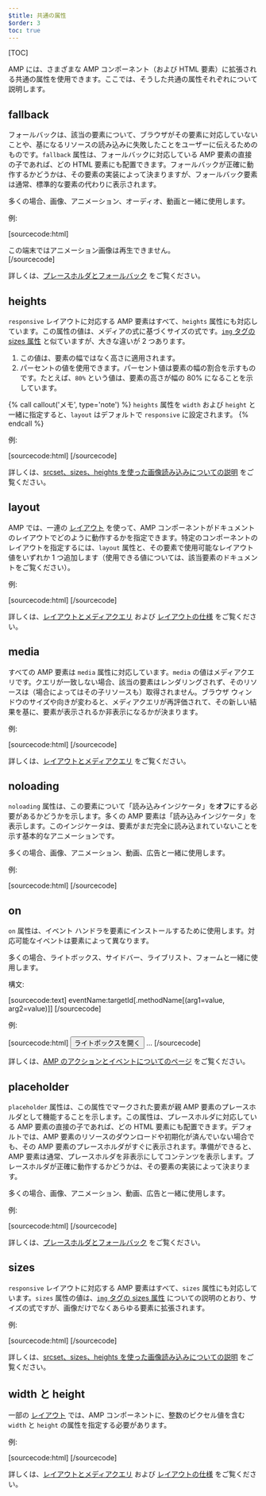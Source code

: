 ```yaml
---
$title: 共通の属性
$order: 3
toc: true
---
```


[TOC]

AMP には、さまざまな AMP コンポーネント（および HTML 要素）に拡張される共通の属性を使用できます。ここでは、そうした共通の属性それぞれについて説明します。

## fallback

フォールバックは、該当の要素について、ブラウザがその要素に対応していないことや、基になるリソースの読み込みに失敗したことをユーザーに伝えるためのものです。`fallback` 属性は、フォールバックに対応している AMP 要素の直接の子であれば、どの HTML 要素にも配置できます。フォールバックが正確に動作するかどうかは、その要素の実装によって決まりますが、フォールバック要素は通常、標準的な要素の代わりに表示されます。

多くの場合、画像、アニメーション、オーディオ、動画と一緒に使用します。

例:

[sourcecode:html]
<amp-anim src="animated.gif" width="466" height="355" layout="responsive" >
  <div fallback>この端末ではアニメーション画像は再生できません。</div>
</amp-anim>
[/sourcecode]

詳しくは、[プレースホルダとフォールバック](/ja/docs/guides/responsive/placeholders.html) をご覧ください。

## heights

`responsive` レイアウトに対応する AMP 要素はすべて、`heights` 属性にも対応しています。この属性の値は、メディアの式に基づくサイズの式です。[`img` タグの sizes 属性](https://developer.mozilla.org/ja/docs/Web/HTML/Element/img) と似ていますが、大きな違いが 2 つあります。


1. この値は、要素の幅ではなく高さに適用されます。
2. パーセントの値を使用できます。パーセント値は要素の幅の割合を示すものです。たとえば、`80%` という値は、要素の高さが幅の 80% になることを示しています。

{% call callout('メモ', type='note') %}
`heights` 属性を `width` および `height` と一緒に指定すると、`layout` はデフォルトで `responsive` に設定されます。
{% endcall %}

例:

[sourcecode:html]
<amp-img src="amp.png"
    width="320" height="256"
    heights="(min-width:500px) 200px, 80%">
</amp-img>
[/sourcecode]

詳しくは、[srcset、sizes、heights を使った画像読み込みについての説明](/ja/docs/guides/responsive/art_direction.html) をご覧ください。

## layout

AMP では、一連の [レイアウト](/ja/docs/guides/responsive/control_layout.html#the-layout-attribute) を使って、AMP コンポーネントがドキュメントのレイアウトでどのように動作するかを指定できます。特定のコンポーネントのレイアウトを指定するには、`layout` 属性と、その要素で使用可能なレイアウト値をいずれか 1 つ追加します（使用できる値については、該当要素のドキュメントをご覧ください）。

例:

[sourcecode:html]
<amp-img src="/img/amp.jpg"
    width="1080"
    height="610"
    layout="responsive"
    alt="画像">
</amp-img>
[/sourcecode]

詳しくは、[レイアウトとメディアクエリ](https://www.ampproject.org/ja/docs/guides/responsive/control_layout) および [レイアウトの仕様](/ja/docs/reference/spec/amp-html-layout.html) をご覧ください。

## media

すべての AMP 要素は `media` 属性に対応しています。`media` の値はメディアクエリです。クエリが一致しない場合、該当の要素はレンダリングされず、そのリソースは（場合によってはその子リソースも）取得されません。ブラウザ ウィンドウのサイズや向きが変わると、メディアクエリが再評価されて、その新しい結果を基に、要素が表示されるか非表示になるかが決まります。

例:

[sourcecode:html]
<amp-img
    media="(min-width: 650px)"
    src="wide.jpg"
    width="466"
    height="355" layout="responsive"></amp-img>
<amp-img
    media="(max-width: 649px)"
    src="narrow.jpg"
    width="527"
    height="193" layout="responsive"></amp-img>
[/sourcecode]

詳しくは、[レイアウトとメディアクエリ](/ja/docs/guides/responsive/control_layout.html#element-media-queries) をご覧ください。

## noloading

`noloading` 属性は、この要素について「読み込みインジケータ」を**オフ**にする必要があるかどうかを示します。多くの AMP 要素は「読み込みインジケータ」を表示します。このインジケータは、要素がまだ完全に読み込まれていないことを示す基本的なアニメーションです。

多くの場合、画像、アニメーション、動画、広告と一緒に使用します。

例:

[sourcecode:html]
<amp-img src="card.jpg"
    noloading
    height="190"
    width="297"
    layout="responsive">
</amp-img>
[/sourcecode]

## on

`on` 属性は、イベント ハンドラを要素にインストールするために使用します。対応可能なイベントは要素によって異なります。

多くの場合、ライトボックス、サイドバー、ライブリスト、フォームと一緒に使用します。

構文:

[sourcecode:text]
eventName:targetId[.methodName[(arg1=value, arg2=value)]]
[/sourcecode]

例:

[sourcecode:html]
<button on="tap:my-lightbox">ライトボックスを開く</button>
<amp-lightbox id="my-lightbox" layout="nodisplay">
  ...
</amp-lightbox>
[/sourcecode]

詳しくは、[AMP のアクションとイベントについてのページ](https://github.com/ampproject/amphtml/blob/master/spec/amp-actions-and-events.md) をご覧ください。

## placeholder

`placeholder` 属性は、この属性でマークされた要素が親 AMP 要素のプレースホルダとして機能することを示します。この属性は、プレースホルダに対応している AMP 要素の直接の子であれば、どの HTML 要素にも配置できます。デフォルトでは、AMP 要素のリソースのダウンロードや初期化が済んでいない場合でも、その AMP 要素のプレースホルダがすぐに表示されます。準備ができると、AMP 要素は通常、プレースホルダを非表示にしてコンテンツを表示します。プレースホルダが正確に動作するかどうかは、その要素の実装によって決まります。

多くの場合、画像、アニメーション、動画、広告と一緒に使用します。

例:

[sourcecode:html]
<amp-anim src="animated.gif" width="466" height="355" layout="responsive">
  <amp-img placeholder src="preview.png" layout="fill"></amp-img>
</amp-anim>
[/sourcecode]

詳しくは、[プレースホルダとフォールバック](/ja/docs/guides/responsive/placeholders.html) をご覧ください。

## sizes

`responsive` レイアウトに対応する AMP 要素はすべて、`sizes` 属性にも対応しています。`sizes` 属性の値は、[`img` タグの sizes 属性](https://developer.mozilla.org/ja/docs/Web/HTML/Element/img) についての説明のとおり、サイズの式ですが、画像だけでなくあらゆる要素に拡張されます。

例:

[sourcecode:html]
<amp-img src="amp.png"
    width="400" height="300"
    layout="responsive"
    sizes="(min-width: 320px) 320px, 100vw">
</amp-img>
[/sourcecode]

詳しくは、[srcset、sizes、heights を使った画像読み込みについての説明](/ja/docs/guides/responsive/art_direction.html) をご覧ください。

## width と height

一部の [レイアウト](/ja/docs/guides/responsive/control_layout.html#the-layout-attribute) では、AMP コンポーネントに、整数のピクセル値を含む `width` と `height` の属性を指定する必要があります。

例:

[sourcecode:html]
<amp-anim width="245"
    height="300"
    src="/img/cat.gif"
    alt="猫のアニメーション">
</amp-anim>
[/sourcecode]

詳しくは、[レイアウトとメディアクエリ](/ja/docs/guides/responsive/control_layout.html) および [レイアウトの仕様](/ja/docs/reference/spec/amp-html-layout.html) をご覧ください。

 
 
 
